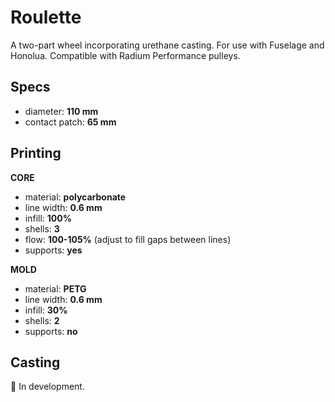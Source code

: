 # Roulette
A two-part wheel incorporating urethane casting. For use with Fuselage and Honolua. Compatible with Radium Performance pulleys.

## Specs
- diameter: **110 mm**
- contact patch: **65 mm**

## Printing
**CORE**
- material: **polycarbonate**
- line width: **0.6 mm**
- infill: **100%**
- shells: **3**
- flow: **100-105%** (adjust to fill gaps between lines)
- supports: **yes**

**MOLD**
- material: **PETG**
- line width: **0.6 mm**
- infill: **30%**
- shells: **2**
- supports: **no**

## Casting
🚧 In development.
